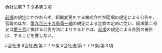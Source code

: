 会社法第７７９条第３項

[前項](会社法＿＿＿＿第７７９条第２項)の規定にかかわらず、組織変更をする株式会社が同項の規定による公告を、官報のほか、[第九百三十九条第一項](会社法＿＿＿＿第９３９条第１項)の規定による定款の定めに従い、同項第二号又は[第三号](会社法＿＿＿＿第７７９条第３項第３号)に掲げる公告方法によりするときは、[前項](会社法＿＿＿＿第７７９条第２項)の規定による各別の催告は、することを要しない。

#会社法
#会社法/第７７９条
#会社法/第７７９条/第３項
